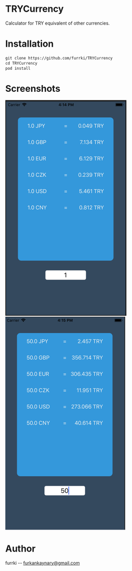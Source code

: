 # TRYCurrency
Calculator for TRY equivalent of other currencies.

# Installation

```
git clone https://github.com/furrki/TRYCurrency
cd TRYCurrency
pod install
```

# Screenshots
![Alt text](Screenshots/ss1.PNG?raw=true "Main Screen")
![Alt text](Screenshots/ss2.PNG?raw=true "Main Screen 2")

# Author
furrki -- furkankaynary@gmail.com
